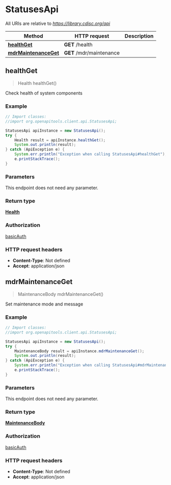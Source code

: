 # StatusesApi

All URIs are relative to *https://library.cdisc.org/api*

Method | HTTP request | Description
------------- | ------------- | -------------
[**healthGet**](StatusesApi.md#healthGet) | **GET** /health | 
[**mdrMaintenanceGet**](StatusesApi.md#mdrMaintenanceGet) | **GET** /mdr/maintenance | 



## healthGet

> Health healthGet()



Check health of system components

### Example

```java
// Import classes:
//import org.openapitools.client.api.StatusesApi;

StatusesApi apiInstance = new StatusesApi();
try {
    Health result = apiInstance.healthGet();
    System.out.println(result);
} catch (ApiException e) {
    System.err.println("Exception when calling StatusesApi#healthGet");
    e.printStackTrace();
}
```

### Parameters

This endpoint does not need any parameter.

### Return type

[**Health**](Health.md)

### Authorization

[basicAuth](../README.md#basicAuth)

### HTTP request headers

- **Content-Type**: Not defined
- **Accept**: application/json


## mdrMaintenanceGet

> MaintenanceBody mdrMaintenanceGet()



Set maintenance mode and message

### Example

```java
// Import classes:
//import org.openapitools.client.api.StatusesApi;

StatusesApi apiInstance = new StatusesApi();
try {
    MaintenanceBody result = apiInstance.mdrMaintenanceGet();
    System.out.println(result);
} catch (ApiException e) {
    System.err.println("Exception when calling StatusesApi#mdrMaintenanceGet");
    e.printStackTrace();
}
```

### Parameters

This endpoint does not need any parameter.

### Return type

[**MaintenanceBody**](MaintenanceBody.md)

### Authorization

[basicAuth](../README.md#basicAuth)

### HTTP request headers

- **Content-Type**: Not defined
- **Accept**: application/json

